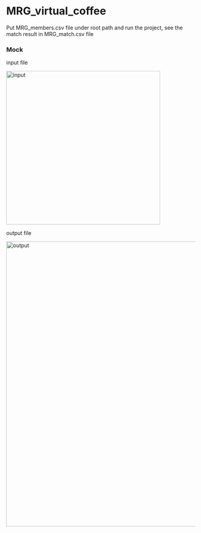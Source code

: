 # MRG_virtual_coffee

Put MRG_members.csv file under root path and run the project, see the match result in MRG_match.csv file

### Mock

input file

<img width="410" alt="input" src="https://user-images.githubusercontent.com/112975159/236697422-fdff26c8-5c0d-4d80-94d7-13bddf2f4642.png">

output file

<img width="761" alt="output" src="https://user-images.githubusercontent.com/112975159/236697425-172b8ceb-7cee-4a94-81f6-601314eaae3e.png">
